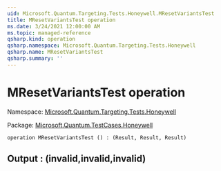 ```yaml
---
uid: Microsoft.Quantum.Targeting.Tests.Honeywell.MResetVariantsTest
title: MResetVariantsTest operation
ms.date: 3/24/2021 12:00:00 AM
ms.topic: managed-reference
qsharp.kind: operation
qsharp.namespace: Microsoft.Quantum.Targeting.Tests.Honeywell
qsharp.name: MResetVariantsTest
qsharp.summary: ''
---
```


# MResetVariantsTest operation

Namespace: [Microsoft.Quantum.Targeting.Tests.Honeywell](xref:Microsoft.Quantum.Targeting.Tests.Honeywell)

Package: [Microsoft.Quantum.TestCases.Honeywell](https://nuget.org/packages/Microsoft.Quantum.TestCases.Honeywell)




```qsharp
operation MResetVariantsTest () : (Result, Result, Result)
```


## Output : (__invalid<Result>__,__invalid<Result>__,__invalid<Result>__)

